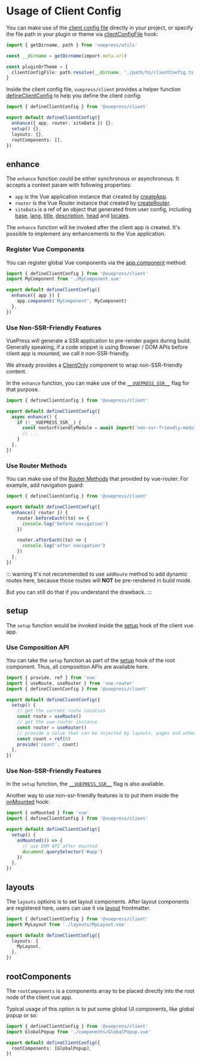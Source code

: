 # Usage of Client Config

You can make use of the [client config file](../../guide/configuration.md#client-config-file) directly in your project, or specify the file path in your plugin or theme via [clientConfigFile](../../reference/plugin-api.md#clientconfigfile) hook:

```ts
import { getDirname, path } from 'vuepress/utils'

const __dirname = getDirname(import.meta.url)

const pluginOrTheme = {
  clientConfigFile: path.resolve(__dirname, './path/to/clientConfig.ts'),
}
```

Inside the client config file, `vuepress/client` provides a helper function [defineClientConfig](../../reference/client-api.md#defineclientconfig) to help you define the client config:

```ts
import { defineClientConfig } from '@vuepress/client'

export default defineClientConfig({
  enhance({ app, router, siteData }) {},
  setup() {},
  layouts: {},
  rootComponents: [],
})
```

## enhance

The `enhance` function could be either synchronous or asynchronous. It accepts a context param with following properties:

- `app` is the Vue application instance that created by [createApp](https://vuejs.org/api/application.html#createapp).
- `router` is the Vue Router instance that created by [createRouter](https://router.vuejs.org/api/#createrouter).
- `siteData` is a ref of an object that generated from user config, including [base](../../reference/config.md#base), [lang](../../reference/config.md#lang), [title](../../reference/config.md#title), [description](../../reference/config.md#description), [head](../../reference/config.md#head) and [locales](../../reference/config.md#locales).

The `enhance` function will be invoked after the client app is created. It's possible to implement any enhancements to the Vue application.

### Register Vue Components

You can register global Vue components via the [app.component](https://vuejs.org/api/application.html#app-component) method:

```ts
import { defineClientConfig } from '@vuepress/client'
import MyComponent from './MyComponent.vue'

export default defineClientConfig({
  enhance({ app }) {
    app.component('MyComponent', MyComponent)
  },
})
```

### Use Non-SSR-Friendly Features

VuePress will generate a SSR application to pre-render pages during build. Generally speaking, if a code snippet is using Browser / DOM APIs before client app is mounted, we call it non-SSR-friendly.

We already provides a [ClientOnly](../../reference/components.md#clientonly) component to wrap non-SSR-friendly content.

In the `enhance` function, you can make use of the [`__VUEPRESS_SSR__`](../../reference/client-api.md#ssr) flag for that purpose.

```ts
import { defineClientConfig } from '@vuepress/client'

export default defineClientConfig({
  async enhance() {
    if (!__VUEPRESS_SSR__) {
      const nonSsrFriendlyModule = await import('non-ssr-friendly-module')
      // ...
    }
  },
})
```

### Use Router Methods

You can make use of the [Router Methods](https://router.vuejs.org/api/#router-methods) that provided by vue-router. For example, add navigation guard:

```ts
import { defineClientConfig } from '@vuepress/client'

export default defineClientConfig({
  enhance({ router }) {
    router.beforeEach((to) => {
      console.log('before navigation')
    })

    router.afterEach((to) => {
      console.log('after navigation')
    })
  },
})
```

::: warning
It's not recommended to use `addRoute` method to add dynamic routes here, because those routes will **NOT** be pre-rendered in build mode.

But you can still do that if you understand the drawback.
:::

## setup

The `setup` function would be invoked inside the [setup](https://vuejs.org/api/composition-api-setup.html) hook of the client vue app.

### Use Composition API

You can take the `setup` function as part of the [setup](https://vuejs.org/api/composition-api-setup.html) hook of the root component. Thus, all composition APIs are available here.

```ts
import { provide, ref } from 'vue'
import { useRoute, useRouter } from 'vue-router'
import { defineClientConfig } from '@vuepress/client'

export default defineClientConfig({
  setup() {
    // get the current route location
    const route = useRoute()
    // get the vue-router instance
    const router = useRouter()
    // provide a value that can be injected by layouts, pages and other components
    const count = ref(0)
    provide('count', count)
  },
})
```

### Use Non-SSR-Friendly Features

In the `setup` function, the [`__VUEPRESS_SSR__`](../../reference/client-api.md#ssr) flag is also available.

Another way to use non-ssr-friendly features is to put them inside the [onMounted](https://vuejs.org/api/composition-api-lifecycle.html#onmounted) hook:

```ts
import { onMounted } from 'vue'
import { defineClientConfig } from '@vuepress/client'

export default defineClientConfig({
  setup() {
    onMounted(() => {
      // use DOM API after mounted
      document.querySelector('#app')
    })
  },
})
```

## layouts

The `layouts` options is to set layout components. After layout components are registered here, users can use it via [layout](../../reference/frontmatter.md#layout) frontmatter.

```ts
import { defineClientConfig } from '@vuepress/client'
import MyLayout from './layouts/MyLayout.vue'

export default defineClientConfig({
  layouts: {
    MyLayout,
  },
})
```

## rootComponents

The `rootComponents` is a components array to be placed directly into the root node of the client vue app.

Typical usage of this option is to put some global UI components, like global popup or so:

```ts
import { defineClientConfig } from '@vuepress/client'
import GlobalPopup from './components/GlobalPopup.vue'

export default defineClientConfig({
  rootComponents: [GlobalPopup],
})
```
